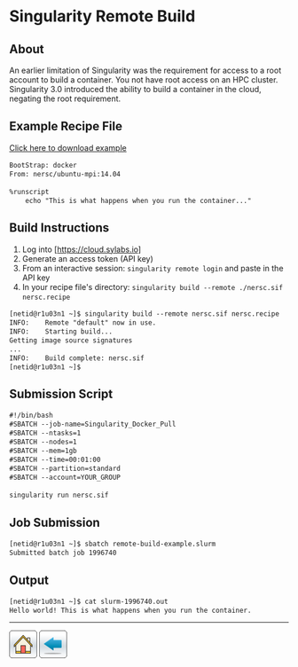 # Singularity Remote Build
## About
An earlier limitation of Singularity was the requirement for access to a root account to build a container. You not have root access on an HPC cluster. Singularity 3.0 introduced the ability to build a container in the cloud, negating the root requirement.

## Example Recipe File
[Click here to download example](Remote-Build.tar.gz)
```
BootStrap: docker
From: nersc/ubuntu-mpi:14.04
 
%runscript
    echo "This is what happens when you run the container..."
```

## Build Instructions
1. Log into [https://cloud.sylabs.io]
2. Generate an access token (API key)
3. From an interactive session: ```singularity remote login``` and paste in the API key
4. In your recipe file's directory: ```singularity build --remote ./nersc.sif nersc.recipe```

```
[netid@r1u03n1 ~]$ singularity build --remote nersc.sif nersc.recipe
INFO:    Remote "default" now in use.
INFO:    Starting build...
Getting image source signatures
...
INFO:    Build complete: nersc.sif
[netid@r1u03n1 ~]$ 
```

## Submission Script
```
#!/bin/bash
#SBATCH --job-name=Singularity_Docker_Pull
#SBATCH --ntasks=1
#SBATCH --nodes=1             
#SBATCH --mem=1gb                    
#SBATCH --time=00:01:00   
#SBATCH --partition=standard
#SBATCH --account=YOUR_GROUP

singularity run nersc.sif
```

## Job Submission
```
[netid@r1u03n1 ~]$ sbatch remote-build-example.slurm 
Submitted batch job 1996740
```

## Output
```
[netid@r1u03n1 ~]$ cat slurm-1996740.out 
Hello world! This is what happens when you run the container.
```

-----
[![](/Images/home.png)](https://ua-researchcomputing-hpc.github.io/) 
[![](/Images/back.png)](../)
